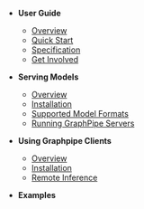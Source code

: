 - **User Guide**
  - [Overview](/guide/user-guide/overview)
  - [Quick Start](/guide/user-guide/quickstart)
  - [Specification](/guide/user-guide/spec)
  - [Get Involved](/guide/user-guide/get_involved)

- **Serving Models**
  - [Overview](/guide/servers/overview.md)
  - [Installation](/guide/servers/installation)
  - [Supported Model Formats](/guide/servers/converting)
  - [Running GraphPipe Servers](/guide/servers/serving)

- **Using Graphpipe Clients**
  - [Overview](/guide/clients/overview.md)
  - [Installation](/guide/clients/installation.md)
  - [Remote Inference](/guide/clients/usage)

- **Examples**
